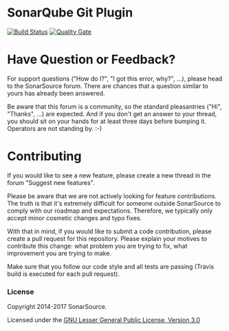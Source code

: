# SonarQube Git Plugin

[![Build Status](https://travis-ci.org/SonarSource/sonar-scm-git.svg?branch=master)](https://travis-ci.org/SonarSource/sonar-scm-git) [![Quality Gate](https://next.sonarqube.com/sonarqube/api/project_badges/measure?project=org.sonarsource.scm.git%3Asonar-scm-git&metric=alert_status)](https://next.sonarqube.com/sonarqube/dashboard?id=org.sonarsource.scm.git%3Asonar-scm-git)

# Have Question or Feedback?

For support questions ("How do I?", "I got this error, why?", ...), please head to the SonarSource forum. There are chances that a question similar to yours has already been answered.

Be aware that this forum is a community, so the standard pleasantries ("Hi", "Thanks", ...) are expected. And if you don't get an answer to your thread, you should sit on your hands for at least three days before bumping it. Operators are not standing by. :-)

# Contributing

If you would like to see a new feature, please create a new thread in the forum "Suggest new features".

Please be aware that we are not actively looking for feature contributions. The truth is that it's extremely difficult for someone outside SonarSource to comply with our roadmap and expectations. Therefore, we typically only accept minor cosmetic changes and typo fixes.

With that in mind, if you would like to submit a code contribution, please create a pull request for this repository. Please explain your motives to contribute this change: what problem you are trying to fix, what improvement you are trying to make.

Make sure that you follow our code style and all tests are passing (Travis build is executed for each pull request).
### License

Copyright 2014-2017 SonarSource.

Licensed under the [GNU Lesser General Public License, Version 3.0](http://www.gnu.org/licenses/lgpl.txt)

